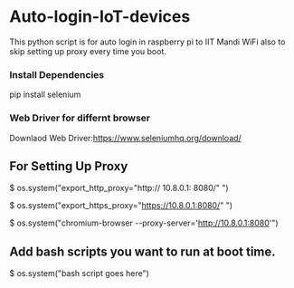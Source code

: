 # Auto-login-IoT-devices
This python script is for auto login in raspberry pi to IIT Mandi WiFi also to skip setting up proxy every time you boot.

### Install Dependencies 
pip install selenium

### Web Driver for differnt browser

Downlaod Web Driver:https://www.seleniumhq.org/download/

## For Setting Up Proxy

$ os.system("export_http_proxy="http:// 10.8.0.1: 8080/" ")

$ os.system("export_https_proxy="https://10.8.0.1:8080/" ")

$ os.system("chromium-browser --proxy-server='http://10.8.0.1:8080'")

## Add bash scripts you want to run at boot time. 
$ os.system("bash script goes here")   

